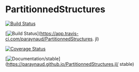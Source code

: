 # PartitionnedStructures

<!-- Linux/macOS/Windows: ![CI](https://github.com/JuliaSmoothOptimizers/QuadraticModels.jl/workflows/CI/badge.svg?branch=main)
FreeBSD: [![Build Status](https://api.cirrus-ci.com/github/JuliaSmoothOptimizers/QuadraticModels.jl.svg)](https://cirrus-ci.com/github/JuliaSmoothOptimizers/QuadraticModels.jl)
[![codecov.io](http://codecov.io/github/JuliaSmoothOptimizers/QuadraticModels.jl/coverage.svg?branch=main)](http://codecov.io/github/JuliaSmoothOptimizers/QuadraticModels.jl?branch=main)
[![Documentation/stable](https://img.shields.io/badge/docs-stable-blue.svg)](https://JuliaSmoothOptimizers.github.io/QuadraticModels.jl/stable)
[![Documentation/dev](https://img.shields.io/badge/docs-dev-blue.svg)](https://JuliaSmoothOptimizers.github.io/QuadraticModels.jl/dev) -->

[![Build Status](https://api.cirrus-ci.com/github/paraynaud/PartitionnedStructures.jl.svg)](https://cirrus-ci.com/github/paraynaud/PartitionnedStructures.jl)

[![Build Status](https://app.travis-ci.com/paraynaud/PartitionnedStructures.jl.svg?branch=main)](https://app.travis-ci.com/paraynaud/PartitionnedStructures.
jl)

[![Coverage Status](https://coveralls.io/repos/github/paraynaud/PartitionnedStructures.jl/badge.svg?branch=main)](https://coveralls.io/github/paraynaud/PartitionnedStructures.jl?branch=main)

[![Documentation/stable](https://img.shields.io/badge/docs-stable-blue.svg)](https://paraynaud.github.io/PartitionnedStructures.jl/
stable)



